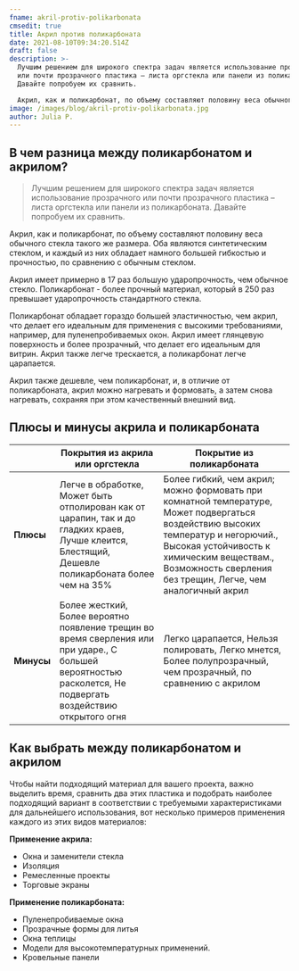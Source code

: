 ```yaml
---
fname: akril-protiv-polikarbonata
cmsedit: true
title: Акрил против поликарбоната
date: 2021-08-10T09:34:20.514Z
draft: false
description: >-
  Лучшим решением для широкого спектра задач является использование прозрачного
  или почти прозрачного пластика – листа оргстекла или панели из поликарбоната.
  Давайте попробуем их сравнить.

  Акрил, как и поликарбонат, по объему составляют половину веса обычного стекла такого же размера. Оба являются синтетическим стеклом, и каждый из них обладает намного большей гибкостью и прочностью, по сравнению с обычным стеклом.
image: /images/blog/akril-protiv-polikarbonata.jpg
author: Julia P.
---
```

## В чем разница между поликарбонатом и акрилом?

> Лучшим решением для широкого спектра задач является использование прозрачного или почти прозрачного пластика – листа оргстекла или панели из поликарбоната. Давайте попробуем их сравнить.

Акрил, как и поликарбонат, по объему составляют половину веса обычного стекла такого же размера. Оба являются синтетическим стеклом, и каждый из них обладает намного большей гибкостью и прочностью, по сравнению с обычным стеклом.

Акрил имеет примерно в 17 раз большую ударопрочность, чем обычное стекло. Поликарбонат - более прочный материал, который в 250 раз превышает ударопрочность стандартного стекла.

Поликарбонат обладает гораздо большей эластичностью, чем акрил, что делает его идеальным для применения с высокими требованиями, например, для пуленепробиваемых окон. Акрил имеет глянцевую поверхность и более прозрачный, что делает его идеальным для витрин. Акрил также легче трескается, а поликарбонат легче царапается.

Акрил также дешевле, чем поликарбонат, и, в отличие от поликарбоната, акрил можно нагревать и формовать, а затем снова нагревать, сохраняя при этом качественный внешний вид.

## Плюсы и минусы акрила и поликарбоната

|            | Покрытия из акрила или оргстекла                                                                                                                              | Покрытие из поликарбоната                                                                                                                                                                                                                        |
| ---------- | ------------------------------------------------------------------------------------------------------------------------------------------------------------- | ------------------------------------------------------------------------------------------------------------------------------------------------------------------------------------------------------------------------------------------------ |
| **Плюсы**  | Легче в обработке, <br />Может быть отполирован как от царапин, так и до гладких краев, <br />Лучше клеится, <br />Блестящий, <br />Дешевле поликарбоната более чем на 35%            | Более гибкий, чем акрил; можно формовать при комнатной температуре, Может подвергаться воздействию высоких температур и негорючий., Высокая устойчивость к химическим веществам., Возможность сверления без трещин, Легче, чем аналогичный акрил |
| **Минусы** | Более жесткий, Более вероятно появление трещин во время сверления или при ударе., С большей вероятностью расколется, Не подвергать воздействию открытого огня | Легко царапается, Нельзя полировать, Легко мнется, Более полупрозрачный, чем прозрачный, по сравнению с акрилом                                                                                                                                  |

## Как выбрать между поликарбонатом и акрилом

Чтобы найти подходящий материал для вашего проекта, важно выделить время, сравнить два этих пластика и подобрать наиболее подходящий вариант в соответствии с требуемыми характеристиками для дальнейшего использования, вот несколько примеров применения каждого из этих видов материалов:

**Применение акрила:**

* Окна и заменители стекла
* Изоляция
* Ремесленные проекты
* Торговые экраны

**Применение поликарбоната:**

* Пуленепробиваемые окна
* Прозрачные формы для литья
* Окна теплицы
* Модели для высокотемпературных применений.
* Кровельные панели